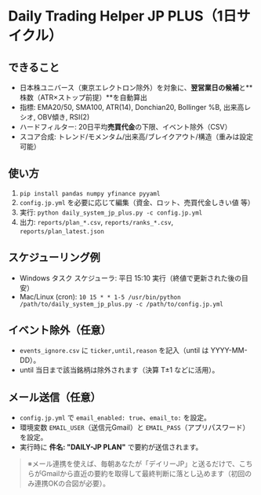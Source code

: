 # Daily Trading Helper JP PLUS（1日サイクル）

## できること
- 日本株ユニバース（東京エレクトロン除外）を対象に、**翌営業日の候補**と**株数（ATR×ストップ前提）**を自動算出
- 指標: EMA20/50, SMA100, ATR(14), Donchian20, Bollinger %B, 出来高レシオ, OBV傾き, RSI(2)
- ハードフィルター: 20日平均**売買代金**の下限、イベント除外（CSV）
- スコア合成: トレンド/モメンタム/出来高/ブレイクアウト/構造（重みは設定可能）

## 使い方
1. `pip install pandas numpy yfinance pyyaml`
2. `config.jp.yml` を必要に応じて編集（資金、ロット、売買代金しきい値 等）
3. 実行: `python daily_system_jp_plus.py -c config.jp.yml`
4. 出力: `reports/plan_*.csv`, `reports/ranks_*.csv`, `reports/plan_latest.json`

## スケジューリング例
- Windows タスク スケジューラ: 平日 15:10 実行（終値で更新された後の目安）
- Mac/Linux (cron):
  `10 15 * * 1-5 /usr/bin/python /path/to/daily_system_jp_plus.py -c /path/to/config.jp.yml`

## イベント除外（任意）
- `events_ignore.csv` に `ticker,until,reason` を記入（until は YYYY-MM-DD）。
- until 当日まで該当銘柄は除外されます（決算 T±1 などに活用）。

## メール送信（任意）
- `config.jp.yml` で `email_enabled: true`、`email_to:` を設定。
- 環境変数 `EMAIL_USER`（送信元Gmail）と `EMAIL_PASS`（アプリパスワード）を設定。
- 実行時に **件名: "DAILY-JP PLAN"** で要約が送信されます。

> ※メール連携を使えば、毎朝あなたが「デイリーJP」と送るだけで、こちらがGmailから直近の要約を取得して最終判断に落とし込めます（初回のみ連携OKの合図が必要）。
